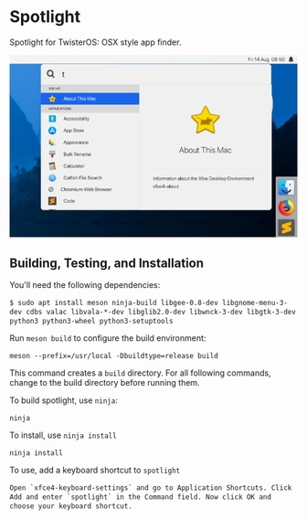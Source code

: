 # Spotlight
Spotlight for TwisterOS: OSX style app finder.

![Spotlight Screenshot](data/screenshot.png?raw=true)

## Building, Testing, and Installation

You'll need the following dependencies:

```
$ sudo apt install meson ninja-build libgee-0.8-dev libgnome-menu-3-dev cdbs valac libvala-*-dev libglib2.0-dev libwnck-3-dev libgtk-3-dev python3 python3-wheel python3-setuptools
```

Run `meson build` to configure the build environment:

    meson --prefix=/usr/local -Dbuildtype=release build
    
This command creates a `build` directory. For all following commands, change to
the build directory before running them.

To build spotlight, use `ninja`:

    ninja

To install, use `ninja install`

    ninja install

To use, add a keyboard shortcut to `spotlight`

    Open `xfce4-keyboard-settings` and go to Application Shortcuts. Click Add and enter `spotlight` in the Command field. Now click OK and choose your keyboard shortcut.
